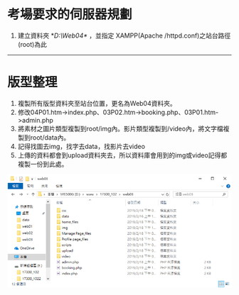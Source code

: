 # 考場要求的伺服器規劃

1. 建立資料夾 **D:\Web04\** ，並指定 XAMPP\(Apache /httpd.conf\)之站台路徑\(root\)為此

---

# 版型整理

1. 複製所有版型資料夾至站台位置，更名為Web04資料夾。
2. 修改04P01.htm-&gt;index.php、03P02.htm-&gt;booking.php、03P01.htm-&gt;admin.php
3. 將素材之圖片類型複製到root/img內。影片類型複製到/video內，將文字檔複製到root/data內。
4. 記得找圖去img，找字去data，找影片去video
5. 上傳的資料都會到upload資料夾去，所以資料庫會用到的img或video記得都複製一份到此處。

![](/web03/assets/01.jpg)

